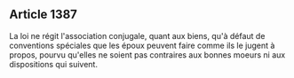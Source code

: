 Article 1387
----
La loi ne régit l'association conjugale, quant aux biens, qu'à défaut de
conventions spéciales que les époux peuvent faire comme ils le jugent à propos,
pourvu qu'elles ne soient pas contraires aux bonnes moeurs ni aux dispositions
qui suivent.
